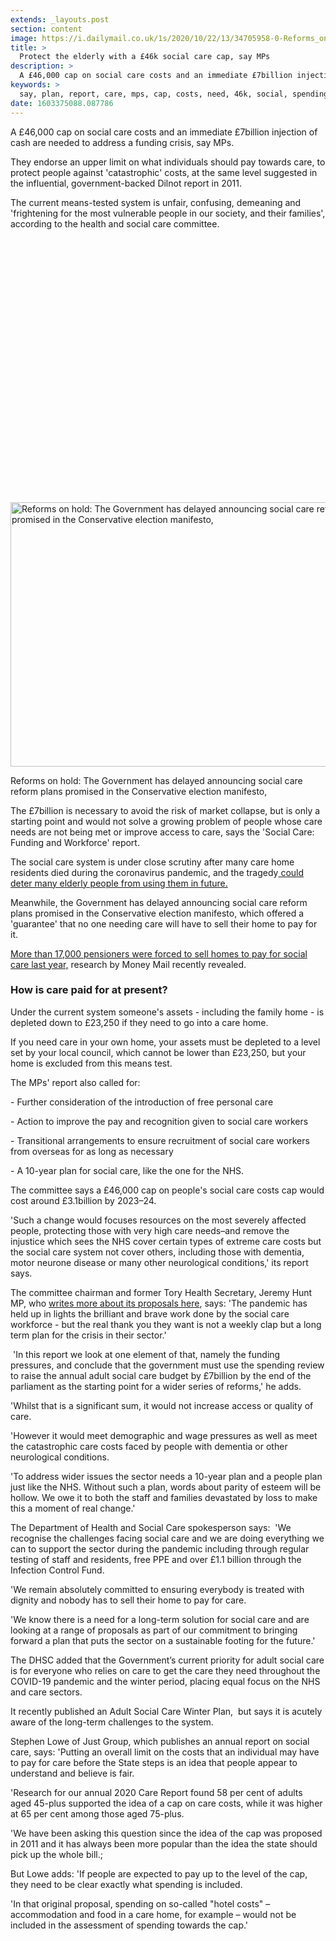 ```yaml
--- 
extends: _layouts.post 
section: content 
image: https://i.dailymail.co.uk/1s/2020/10/22/13/34705958-0-Reforms_on_hold_The_Government_has_delayed_announcing_social_car-a-4_1603370461095.jpg 
title: > 
  Protect the elderly with a £46k social care cap, say MPs 
description: > 
  A £46,000 cap on social care costs and an immediate £7billion injection of cash are needed to address a funding crisis, say MPs.The social care system is under close scrutiny after many care home residents died during the coronavirus pandemic, and the tragedy could deter many elderly people from using them in future.More than 17,000 pensioners were forced to sell homes to pay for social care last year, research by Money Mail recently revealed.The committee says a £46,000 cap on people's social care costs cap would cost around £3.1billion by 2023–24.The Department of Health and Social Care spokesperson says: 'We recognise the challenges facing social care and we are doing everything we can to support the sector during the pandemic including through regular testing of staff and residents, free PPE and over £1.1 billion through the Infection Control Fund. 
keywords: > 
  say, plan, report, care, mps, cap, costs, need, 46k, social, spending, protect, pay, system, elderly 
date: 1603375088.087786 
--- 
```

<div><p class="mol-para-with-font">A &#163;46,000 cap on social care costs and an immediate &#163;7billion injection of cash are needed to address a funding crisis, say MPs.</p><p class="mol-para-with-font">They endorse an upper limit on what individuals should pay towards care, to protect people against 'catastrophic' costs, at the same level suggested in the influential, government-backed Dilnot report in 2011.</p><p class="mol-para-with-font">The current means-tested system is unfair, confusing, demeaning and 'frightening for the most vulnerable people in our society, and their families', according to the health and social care committee.</p><img id="i-806a4dcf00a829b9" src="data:image/gif;base64,R0lGODlhAQABAIAAAAAAAP///yH5BAEAAAAALAAAAAABAAEAAAIBRAA7" height="423" width="634" alt="Reforms on hold: The Government has delayed announcing social care reform plans promised in the Conservative election manifesto," class="blkBorder img-share">  <img id="i-806a4dcf00a829b9" src="https://i.dailymail.co.uk/1s/2020/10/22/13/34705958-8868049-image-a-1_1603368148565.jpg" height="423" width="634" alt="Reforms on hold: The Government has delayed announcing social care reform plans promised in the Conservative election manifesto," class="blkBorder img-share">  <p class="imageCaption">Reforms on hold: The Government has delayed announcing social care reform plans promised in the Conservative election manifesto,</p><p class="mol-para-with-font">The &#163;7billion is necessary to avoid the risk of market collapse, but is only a starting point and would not solve a growing problem of people whose care needs are not being met or improve access to care, says the 'Social Care: Funding and Workforce' report.</p><p class="mol-para-with-font">The social care system is under close scrutiny after many care home residents died during the coronavirus pandemic, and the tragedy<a class="class" href="/money/pensions/article-8498513/Two-thirds-75s-resist-moving-care-homes-coronavirus.html"> could deter many elderly people from using them in future.</a>&#160;</p><p class="mol-para-with-font">Meanwhile, the Government has delayed announcing social care reform plans promised in the Conservative election manifesto, which offered a 'guarantee' that no one needing care will have to sell their home to pay for it.</p><p class="mol-para-with-font"><a class="class" href="/news/article-8804883/17-000-elderly-people-forced-sell-home-pay-care-costs-just-one-year.html">More than 17,000 pensioners were forced to sell homes to pay for social care last year,</a> research by Money Mail recently revealed.&#160;</p><h3 class="mol-factbox-title">How is care paid for at present?&#160;</h3> <p class="mol-para-with-font">Under the current system someone's assets - including the family home - is depleted down to &#163;23,250 if they need to go into a care home.</p><p class="mol-para-with-font">If you need care in your own home, your assets must be depleted to a level set by your local council, which cannot be lower than &#163;23,250, but your home is excluded from this means test.</p> <p class="adHolder mpu" id="mpu_factbox_1">
</p>
<p class="mol-para-with-font">The MPs' report also called for:</p><p class="mol-para-with-font">- Further consideration of the introduction of free personal care</p><p class="mol-para-with-font">- Action to improve the pay and recognition given to social care workers</p><p class="mol-para-with-font">- Transitional arrangements to ensure recruitment of social care workers from overseas for as long as necessary</p><p class="mol-para-with-font">- A 10-year plan for social care, like the one for the NHS.</p><p class="mol-para-with-font">The committee says a &#163;46,000 cap on people's social care costs cap would cost around &#163;3.1billion by 2023&#8211;24.</p><p class="mol-para-with-font">'Such a change would focuses resources on the most severely affected people, protecting those with very high care needs&#8211;and remove the injustice which sees the NHS cover certain types of extreme care costs but the social care system not cover others, including those with dementia, motor neurone disease or many other neurological conditions,' its report says.</p><p class="mol-para-with-font">The committee chairman and former Tory Health Secretary, Jeremy Hunt MP, who <a class="class" href="/debate/article-8865555/We-tackle-social-care-crisis-Treasury-courage-writes-JEREMY-HUNT.html">writes more about its proposals here</a>, says: 'The pandemic has held up in lights the brilliant and brave work done by the social care workforce - but the real thank you they want is not a weekly clap but a long term plan for the crisis in their sector.'&#160;&#160;</p><p class="mol-para-with-font"><a class="class" href="/debate/article-8865555/We-tackle-social-care-crisis-Treasury-courage-writes-JEREMY-HUNT.html"></a>&#160;'In this report we look at one element of that, namely the funding pressures, and conclude that the government must use the spending review to raise the annual adult social care budget by &#163;7billion by the end of the parliament as the starting point for a wider series of reforms,' he adds.</p><p class="mol-para-with-font">'Whilst that is a significant sum, it would not increase access or quality of care.</p><p class="mol-para-with-font">'However it would meet demographic and wage pressures as well as meet the catastrophic care costs faced by people with dementia or other neurological conditions.</p><p class="mol-para-with-font">'To address wider issues the sector needs a 10-year plan and a people plan just like the NHS. Without such a plan, words about parity of esteem will be hollow. We owe it to both the staff and families devastated by loss to make this a moment of real change.'</p><p class="mol-para-with-font">The Department of Health and Social Care&#160;spokesperson says:&#160; 'We recognise the challenges facing social care and we are doing everything we can to support the sector during the pandemic including through regular testing of staff and residents, free PPE and over &#163;1.1 billion through the Infection Control Fund.</p><p class="mol-para-with-font">'We remain absolutely committed to ensuring everybody is treated with dignity and nobody has to sell their home to pay for care.</p><p class="mol-para-with-font">'We know there is a need for a long-term solution for social care and are looking at a range of proposals as part of our commitment to bringing forward a plan that puts the sector on a sustainable footing for the future.'&#160;</p><p class="mol-para-with-font">The DHSC added that the Government&#8217;s current priority for adult social care is for everyone who relies on care to get the care they need throughout the COVID-19 pandemic and the winter period,&#160;placing equal focus on the NHS and care sectors.</p><p class="mol-para-with-font">It recently published an Adult Social Care Winter Plan,&#160; but says it is acutely aware of the long-term challenges to the system.&#160;</p><p class="mol-para-with-font">Stephen Lowe of Just Group, which publishes an annual report on social care, says: 'Putting an overall limit on the costs that an individual may have to pay for care before the State steps is an idea that people appear to understand and believe is fair.</p><p class="mol-para-with-font">'Research for our annual 2020 Care Report found 58 per cent of adults aged 45-plus supported the idea of a cap on care costs, while it was higher at 65 per cent among those aged 75-plus.&#160;</p><p class="mol-para-with-font">'We have been asking this question since the idea of the cap was proposed in 2011 and it has always been more popular than the idea the state should pick up the whole bill.;</p><p class="mol-para-with-font">But Lowe adds: 'If people are expected to pay up to the level of the cap, they need to be clear exactly what spending is included.&#160;</p><p class="mol-para-with-font">'In that original proposal, spending on so-called "hotel costs" &#8211; accommodation and food in a care home, for example &#8211; would not be included in the assessment of spending towards the cap.'</p></div>